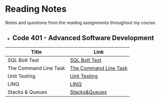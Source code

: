 # Reading Notes
Notes and questions from the reading assignments throughout my course.

- ## Code 401 - Advanced Software Development


|Title|Link|
|---------|------------|
|SQL Bolt Test|[SQL Bolt Test](/SQl/README.md)|
|The Command Line Task|[The Command Line Task](/CL/README.md)|
|Unit Testing|[Unit Testing](/Unit-Testing/README.md)|
|LINQ|[LINQ](/LINQ/README.md)|
|Stacks & Queues|[Stacks&Queues](/Stacks&Queues/README.md)|

